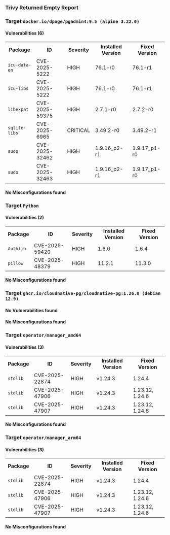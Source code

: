 
<h3>Trivy Returned Empty Report</h3>

<h3>Target <code>docker.io/dpage/pgadmin4:9.5 (alpine 3.22.0)</code></h3>
<h4>Vulnerabilities (6)</h4>
<table>
    <tr>
        <th>Package</th>
        <th>ID</th>
        <th>Severity</th>
        <th>Installed Version</th>
        <th>Fixed Version</th>
    </tr>
    <tr>
        <td><code>icu-data-en</code></td>
        <td>CVE-2025-5222</td>
        <td>HIGH</td>
        <td>76.1-r0</td>
        <td>76.1-r1</td>
    </tr>
    <tr>
        <td><code>icu-libs</code></td>
        <td>CVE-2025-5222</td>
        <td>HIGH</td>
        <td>76.1-r0</td>
        <td>76.1-r1</td>
    </tr>
    <tr>
        <td><code>libexpat</code></td>
        <td>CVE-2025-59375</td>
        <td>HIGH</td>
        <td>2.7.1-r0</td>
        <td>2.7.2-r0</td>
    </tr>
    <tr>
        <td><code>sqlite-libs</code></td>
        <td>CVE-2025-6965</td>
        <td>CRITICAL</td>
        <td>3.49.2-r0</td>
        <td>3.49.2-r1</td>
    </tr>
    <tr>
        <td><code>sudo</code></td>
        <td>CVE-2025-32462</td>
        <td>HIGH</td>
        <td>1.9.16_p2-r1</td>
        <td>1.9.17_p1-r0</td>
    </tr>
    <tr>
        <td><code>sudo</code></td>
        <td>CVE-2025-32463</td>
        <td>HIGH</td>
        <td>1.9.16_p2-r1</td>
        <td>1.9.17_p1-r0</td>
    </tr>
</table>
<h4>No Misconfigurations found</h4>
<h3>Target <code>Python</code></h3>
<h4>Vulnerabilities (2)</h4>
<table>
    <tr>
        <th>Package</th>
        <th>ID</th>
        <th>Severity</th>
        <th>Installed Version</th>
        <th>Fixed Version</th>
    </tr>
    <tr>
        <td><code>Authlib</code></td>
        <td>CVE-2025-59420</td>
        <td>HIGH</td>
        <td>1.6.0</td>
        <td>1.6.4</td>
    </tr>
    <tr>
        <td><code>pillow</code></td>
        <td>CVE-2025-48379</td>
        <td>HIGH</td>
        <td>11.2.1</td>
        <td>11.3.0</td>
    </tr>
</table>
<h4>No Misconfigurations found</h4>

<h3>Target <code>ghcr.io/cloudnative-pg/cloudnative-pg:1.26.0 (debian 12.9)</code></h3>
<h4>No Vulnerabilities found</h4>
<h4>No Misconfigurations found</h4>
<h3>Target <code>operator/manager_amd64</code></h3>
<h4>Vulnerabilities (3)</h4>
<table>
    <tr>
        <th>Package</th>
        <th>ID</th>
        <th>Severity</th>
        <th>Installed Version</th>
        <th>Fixed Version</th>
    </tr>
    <tr>
        <td><code>stdlib</code></td>
        <td>CVE-2025-22874</td>
        <td>HIGH</td>
        <td>v1.24.3</td>
        <td>1.24.4</td>
    </tr>
    <tr>
        <td><code>stdlib</code></td>
        <td>CVE-2025-47906</td>
        <td>HIGH</td>
        <td>v1.24.3</td>
        <td>1.23.12, 1.24.6</td>
    </tr>
    <tr>
        <td><code>stdlib</code></td>
        <td>CVE-2025-47907</td>
        <td>HIGH</td>
        <td>v1.24.3</td>
        <td>1.23.12, 1.24.6</td>
    </tr>
</table>
<h4>No Misconfigurations found</h4>
<h3>Target <code>operator/manager_arm64</code></h3>
<h4>Vulnerabilities (3)</h4>
<table>
    <tr>
        <th>Package</th>
        <th>ID</th>
        <th>Severity</th>
        <th>Installed Version</th>
        <th>Fixed Version</th>
    </tr>
    <tr>
        <td><code>stdlib</code></td>
        <td>CVE-2025-22874</td>
        <td>HIGH</td>
        <td>v1.24.3</td>
        <td>1.24.4</td>
    </tr>
    <tr>
        <td><code>stdlib</code></td>
        <td>CVE-2025-47906</td>
        <td>HIGH</td>
        <td>v1.24.3</td>
        <td>1.23.12, 1.24.6</td>
    </tr>
    <tr>
        <td><code>stdlib</code></td>
        <td>CVE-2025-47907</td>
        <td>HIGH</td>
        <td>v1.24.3</td>
        <td>1.23.12, 1.24.6</td>
    </tr>
</table>
<h4>No Misconfigurations found</h4>
